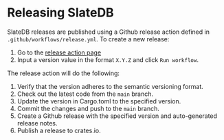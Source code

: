 # Releasing SlateDB

SlateDB releases are published using a Github release action defined in `.github/workflows/release.yml`. To create a new release:

1. Go to the [release action page](https://github.com/slatedb/slatedb/actions/workflows/release.yaml)
2. Input a version value in the format `X.Y.Z` and click `Run workflow`.

The release action will do the following:

1. Verify that the version adheres to the semantic versioning format.
2. Check out the latest code from the `main` branch.
3. Update the version in Cargo.toml to the specified version.
4. Commit the changes and push to the `main` branch.
5. Create a Github release with the specified version and auto-generated release notes.
6. Publish a release to crates.io.